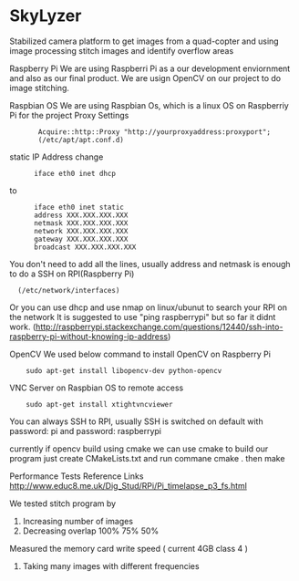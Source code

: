 # SkyLyzer
Stabilized camera platform to get images from a quad-copter and using image processing stitch images and identify overflow areas

Raspberry Pi
  We are using Raspberri Pi as a our development enviornment and also as our final product. We are usign OpenCV on our project to do image stitching. 

Raspbian OS
  We are using Raspbian Os, which is a linux OS on Raspberriy Pi for the project
   Proxy Settings
   
           Acquire::http::Proxy "http://yourproxyaddress:proxyport";
           (/etc/apt/apt.conf.d)
           
  static IP Address
  change
  
          iface eth0 inet dhcp
            
  to
  
          iface eth0 inet static
          address XXX.XXX.XXX.XXX
          netmask XXX.XXX.XXX.XXX
          network XXX.XXX.XXX.XXX
          gateway XXX.XXX.XXX.XXX
          broadcast XXX.XXX.XXX.XXX
              
              
  You don't need to add all the lines, usually address and netmask is enough to do a SSH on RPI(Raspberry Pi)
  
      (/etc/network/interfaces)
      
  Or you can use dhcp and use nmap on linux/ubunut to search your RPI on the network
  It is suggested to use "ping raspberrypi" but so far it didnt work.
  (http://raspberrypi.stackexchange.com/questions/12440/ssh-into-raspberry-pi-without-knowing-ip-address)
    
OpenCV
  We used below command to install OpenCV on Raspberry Pi
        
        sudo apt-get install libopencv-dev python-opencv
    
VNC Server on Raspbian OS to remote access
        
        sudo apt-get install xtightvncviewer

You can always SSH to RPI, usually SSH is switched on default with password: pi and password: raspberrypi

currently if opencv build using cmake we can use cmake to build our program
just create CMakeLists.txt and run commane cmake .
then make


Performance Tests Reference Links
http://www.educ8.me.uk/Dig_Stud/RPi/Pi_timelapse_p3_fs.html

We tested stitch program by 
1. Increasing number of images
2. Decreasing overlap 100% 75% 50%

Measured the memory card write speed ( current 4GB class 4 )
1. Taking many images with different frequencies
